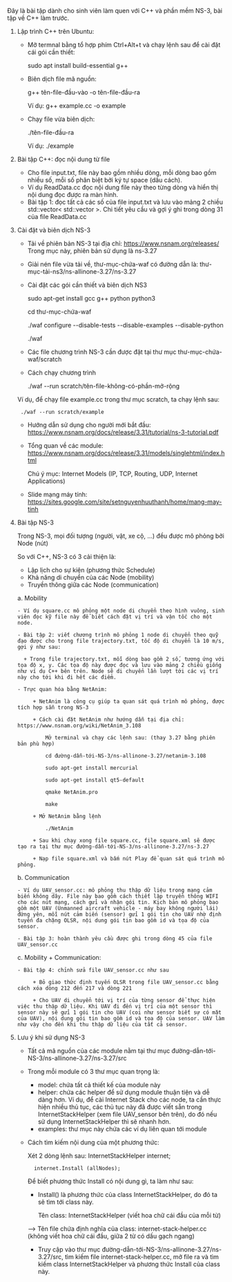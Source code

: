 Đây là bài tập dành cho sinh viên làm quen với C++ và phần mềm NS-3, bài tập về C++ làm trước.
1. Lập trình C++ trên Ubuntu:
   - Mở termnal bằng tổ hợp phím Ctrl+Alt+t và chạy lệnh sau để cài đặt cái gói cần thiết:

		sudo apt install build-essential g++
   - Biên dịch file mã nguồn:

    	g++ tên-file-đầu-vào -o tên-file-đầu-ra

     Ví dụ: g++ example.cc -o example
   - Chạy file vừa biên dịch:

   		./tên-file-đầu-ra

   	 Ví dụ: ./example
2. Bài tập C++: đọc nội dung từ file
   - Cho file input.txt, file này bao gồm nhiều dòng, mỗi dòng bao gồm nhiều số, mỗi số phân biệt bởi ký tự space (dấu cách).
   - Ví dụ ReadData.cc đọc nội dung file này theo từng dòng và hiển thị nội dung đọc được ra màn hình.
   - Bài tập 1: đọc tất cả các số của file input.txt và lưu vào mảng 2 chiều std::vector< std::vector<int> >. Chi tiết yêu cầu và gợi ý ghi trong dòng 31 của file ReadData.cc
3. Cài đặt và biên dịch NS-3
	- Tải về phiên bản NS-3 tại địa chỉ: https://www.nsnam.org/releases/
		Trong mục này, phiên bản sử dụng là ns-3.27
	- Giải nén file vừa tải về, thư-mục-chứa-waf có đường dẫn là: thư-mục-tải-ns3/ns-allinone-3.27/ns-3.27
	- Cài đặt các gói cần thiết và biên dịch NS3

		sudo apt-get install gcc g++ python python3

		cd thư-mục-chứa-waf
		
		./waf configure --disable-tests --disable-examples --disable-python

		./waf
	- Các file chương trình NS-3 cần được đặt tại thư mục thư-mục-chứa-waf/scratch
	- Cách chạy chương trình

		./waf --run scratch/tên-file-không-có-phần-mở-rộng

	 Ví dụ, để chạy file example.cc trong thư mục scratch, ta chạy lệnh sau:

	  	./waf --run scratch/example
	- Hướng dẫn sử dụng cho người mới bắt đầu: https://www.nsnam.org/docs/release/3.31/tutorial/ns-3-tutorial.pdf
	- Tổng quan về các module: https://www.nsnam.org/docs/release/3.31/models/singlehtml/index.html

		Chú ý mục: Internet Models (IP, TCP, Routing, UDP, Internet Applications)   
	- Slide mạng máy tính: https://sites.google.com/site/setnguyenhuuthanh/home/mang-may-tinh
4. Bài tập NS-3

   Trong NS-3, mọi đối tượng (người, vật, xe cộ, ...) đều được mô phỏng bởi Node (nút)

   So với C++, NS-3 có 3 cải thiện là:
   + Lập lịch cho sự kiện (phương thức Schedule)
   + Khả năng di chuyển của các Node (mobility)
   + Truyền thông giữa các Node (communication)

	a. Mobility

	   - Ví dụ square.cc mô phỏng một node di chuyển theo hình vuông, sinh viên đọc kỹ file này để biết cách đặt vị trí và vận tốc cho một node.

	   - Bài tập 2: viết chương trình mô phỏng 1 node di chuyển theo quỹ đạo được cho trong file trajectory.txt, tốc độ di chuyển là 10 m/s, gợi ý như sau:

	   	 + Trong file trajectory.txt, mỗi dòng bao gồm 2 số, tương ứng với tọa độ x, y. Các tọa độ này được đọc và lưu vào mảng 2 chiều giống như ví dụ C++ bên trên. Node sẽ di chuyển lần lượt tới các vị trí này cho tới khi đi hết các điểm.

	   - Trực quan hóa bằng NetAnim: 

	   		+ NetAnim là công cụ giúp ta quan sát quá trình mô phỏng, được tích hợp sẵn trong NS-3

	   		+ Cách cài đặt NetAnim như hướng dẫn tại địa chỉ: https://www.nsnam.org/wiki/NetAnim_3.108

	   			Mở terminal và chạy các lệnh sau: (thay 3.27 bằng phiên bản phù hợp)

	   			cd đường-dẫn-tới-NS-3/ns-allinone-3.27/netanim-3.108

	   			sudo apt-get install mercurial

	   			sudo apt-get install qt5-default

	   			qmake NetAnim.pro

	   			make

	   		+ Mở NetAnim bằng lệnh

	   			./NetAnim

	   		+ Sau khi chạy xong file square.cc, file square.xml sẽ được tạo ra tại thư mục đường-dẫn-tới-NS-3/ns-allinone-3.27/ns-3.27

	   		+ Nạp file square.xml và bấm nút Play để quan sát quá trình mô phỏng.

	b. Communication

	   - Ví dụ UAV_sensor.cc: mô phỏng thu thập dữ liệu trong mạng cảm biến không dây. File này bao gồm cách thiết lập truyền thông WIFI cho các nút mạng, cách gửi và nhận gói tin. Kịch bản mô phỏng bao gồm một UAV (Unmanned aircraft vehicle - máy bay không người lái) đứng yên, mỗi nút cảm biến (sensor) gửi 1 gói tin cho UAV nhờ định tuyến đa chặng OLSR, nội dung gói tin bao gồm id và tọa độ của sensor.

	   - Bài tập 3: hoàn thành yêu cầu được ghi trong dòng 45 của file UAV_sensor.cc 

	c. Mobility + Communication:

	   - Bài tập 4: chỉnh sửa file UAV_sensor.cc như sau

	   		+ Bỏ giao thức định tuyến OLSR trong file UAV_sensor.cc bằng cách xóa dòng 212 đến 217 và dòng 221 

	   		+ Cho UAV di chuyển tới vị trí của từng sensor để thực hiện việc thu thập dữ liệu. Khi UAV đi đến vị trí của một sensor thì sensor này sẽ gửi 1 gói tin cho UAV (coi như sensor biết sự có mặt của UAV), nội dung gói tin bao gồm id và tọa độ của sensor. UAV làm như vậy cho đến khi thu thập dữ liệu của tất cả sensor.

5. Lưu ý khi sử dụng NS-3
	- Tất cả mã nguồn của các module nằm tại thư mục đường-dẫn-tới-NS-3/ns-allinone-3.27/ns-3.27/src
	- Trong mỗi module có 3 thư mục quan trọng là:
		+ model: chứa tất cả thiết kế của module này
		+ helper: chứa các helper để sử dụng module thuận tiện và dễ dàng hơn. Ví dụ, để cài Internet Stack cho các node, ta cần thực hiện nhiều thủ tục, các thủ tục này đã được viết sẵn trong InternetStackHelper (xem file UAV_sensor bên trên), do đó nếu sử dụng InternetStackHelper thì sẽ nhanh hơn.
		+ examples: thư mục này chứa các ví dụ liên quan tới module
	- Cách tìm kiếm nội dung của một phương thức:

		Xét 2 dòng lệnh sau:
			InternetStackHelper internet;

  			internet.Install (allNodes);

  		Để biết phương thức Install có nội dung gì, ta làm như sau:

  		+ Install() là phương thức của class InternetStackHelper, do đó ta sẽ tìm tới class này.

  			Tên class: InternetStackHelper (viết hoa chữ cái đầu của mỗi từ)
  			
  		--> Tên file chứa định nghĩa của class: internet-stack-helper.cc (không viết hoa chữ cái đầu, giữa 2 từ có dấu gạch ngang)
  		+ Truy cập vào thư mục đường-dẫn-tới-NS-3/ns-allinone-3.27/ns-3.27/src, tìm kiếm file internet-stack-helper.cc, mở file ra và tìm kiếm class InternetStackHelper và phương thức Install của class này.